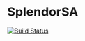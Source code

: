 # SplendorSA

[![Build Status](https://github.com/DanielBoigk/SplendorSA.jl/actions/workflows/CI.yml/badge.svg?branch=main)](https://github.com/DanielBoigk/SplendorSA.jl/actions/workflows/CI.yml?query=branch%3Amain)
